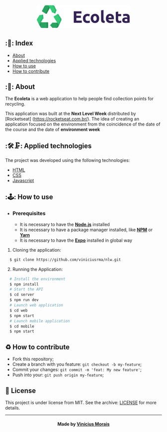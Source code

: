 <h1 align="center">
    <img alt="Logo" title="#logo" width="300px" src="./assets/logo.svg"
</h1>

## :📍: Index

- [About](#about)
- [Applied technologies](#applied-technologies)
- [How to use](#how-to-use)
- [How to contribute](#hot-to-contribute)

<a id="about"></a>

## :📑: About

The <strong>Ecoleta</strong> is a web application to help people find collection points for recycling.

This application was built at the <strong> Next Level Week </strong> distributed by [Rocketseat] (https://rocketseat.com.br/). The idea of ​​creating an application focused on the environment from the coincidence of the date of the course and the date of <strong> environment week </strong>

<a id="applied-technologies"></a>

## :🛠🗜: Applied technologies
 
The project was developed using the following technologies:

- [HTML](https://developer.mozilla.org/pt-BR/docs/Web/HTML)
- [CSS](https://developer.mozilla.org/pt-BR/docs/Web/CSS/)
- [Javascript](https://developer.mozilla.org/pt-BR/docs/Aprender/JavaScript)

<a id="how-to-use"></a>

## :🕹: How to use

- ### **Prerequisites**

  - It is necessary to have the **[Node.js](https://nodejs.org/en/)** installed
  - It is necessary to have a package manager installed, like **[NPM](https://www.npmjs.com/)** or **[Yarn](https://yarnpkg.com/)**
  - It is necessary to have the **[Expo](https://expo.io/)** installed in global way

1. Cloning the application:

```sh
  $ git clone https://github.com/viniciusrma/nlw.git
```

2. Running the Application:

```sh
  # Install the environment
  $ npm install
  # Start the API
  $ cd server
  $ npm run dev
  # Launch web application
  $ cd web
  $ npm start
  # Launch mobile application
  $ cd mobile
  $ npm start
```

<a id="hot-to-contribute"></a>

## :recycle: How to contribute

- Fork this repository;
- Create a branch with you feature: `git checkout -b my-feature`;
- Commit your changes: `git commit -m 'feat: My new feature'`;
- Push into your: `git push origin my-feature`;

## :memo: License

This project is under license from MIT. See the archive: [LICENSE](LICENSE.md) for more details.

---

<h4 align="center">
    Made by <a href="https://www.linkedin.com/in/viniciusrma/" target="_blank">Vinícius Morais</a>
</h4>